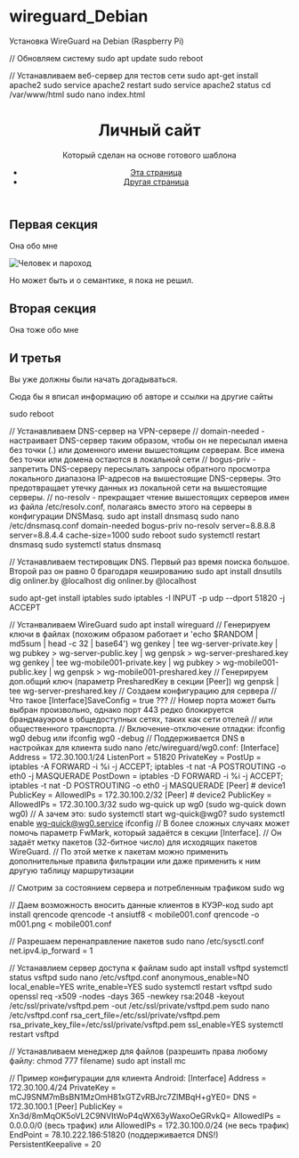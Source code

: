 # wireguard_Debian
Установка WireGuard на Debian (Raspberry Pi)

// Обновляем систему
sudo apt update
sudo reboot

// Устанавливаем веб-сервер для тестов сети
sudo apt-get install apache2
sudo service apache2 restart
sudo service apache2 status
cd /var/www/html
sudo nano index.html
	<!DOCTYPE html>
	<html lang="ru">
	<head>
	<title>Заголовок страницы</title>
	</head>
	<body>
	<header>
	<h1>Личный сайт</h1>
	<p>Который сделан на основе готового шаблона</p>
	<nav>
	<ul>
	<li><a href="index.html">Эта страница</a></li>
	<li><a href="http://google.com">Другая страница</a></li>
	</ul>
	</nav>
	</header>
	<main>
	<article>
	<section>
	<h2>Первая секция</h2>
	<p>Она обо мне</p>
	<img src="images/image.png" alt="Человек и пароход">
	<p>Но может быть и о семантике, я пока не решил.</p>
	</section>
	<section>
	<h2>Вторая секция</h2>
	<p>Она тоже обо мне</p>
	</section>
	<section>
	<h2>И третья</h2>
	<p>Вы уже должны были начать догадываться.</p>
	</section>
	</article>
	</main>
	<footer>
	<p>Сюда бы я вписал информацию об авторе и ссылки на другие сайты</p>
	</footer>
	</body>
	</html>
sudo reboot

// Устанавливаем DNS-сервер на VPN-сервере
// domain-needed - настраивает DNS-сервер таким образом, чтобы он не пересылал имена без точки (.) или доменного имени вышестоящим серверам. Все имена без точки или домена остаются в локальной сети
// bogus-priv - запретить DNS-серверу пересылать запросы обратного просмотра локального диапазона IP-адресов на вышестоящие DNS-серверы. Это предотвращает утечку данных из локальной сети на вышестоящие серверы.
// no-resolv - прекращает чтение вышестоящих серверов имен из файла /etc/resolv.conf, полагаясь вместо этого на серверы в конфигурации DNSMasq.
sudo apt install dnsmasq
sudo nano /etc/dnsmasq.conf
	domain-needed
	bogus-priv
	no-resolv
	server=8.8.8.8
	server=8.8.4.4
	cache-size=1000
sudo reboot
sudo systemctl restart dnsmasq
sudo systemctl status dnsmasq

// Устанавливаем тестировщик DNS. Первый раз время поиска большое. Второй раз он равно 0 брагодаря кешированию
sudo apt install dnsutils
dig onliner.by @localhost
dig onliner.by @localhost

sudo apt-get install iptables
sudo iptables -I INPUT -p udp --dport 51820 -j ACCEPT

// Устанваливаем WireGuard
sudo apt install wireguard
// Генерируем ключи в файлах (похожим образом работает и 'echo $RANDOM | md5sum | head -c 32 | base64')
wg genkey | tee wg-server-private.key |  wg pubkey > wg-server-public.key | wg genpsk > wg-server-preshared.key
wg genkey | tee wg-mobile001-private.key |  wg pubkey > wg-mobile001-public.key | wg genpsk > wg-mobile001-preshared.key
// Генерируем доп.общий ключ (параметр PresharedKey в секции [Peer])
wg genpsk | tee wg-server-preshared.key
// Создаем конфигурацию для сервера
// Что такое [Interface]SaveConfig = true ???
// Номер порта может быть выбран произвольно, однако порт 443 редко блокируется брандмауэром в общедоступных сетях, таких как сети отелей // или общественного транспорта.
// Включение-отключение отладки: ifconfig wg0 debug или ifconfig wg0 -debug
// Поддерживается DNS в настройках для клиента
sudo nano /etc/wireguard/wg0.conf:
	[Interface]
	Address = 172.30.100.1/24
	ListenPort = 51820
	PrivateKey = <copy private key from wg-server-private.key>
	PostUp   = iptables -A FORWARD -i %i -j ACCEPT; iptables -t nat -A POSTROUTING -o eth0 -j MASQUERADE
	PostDown = iptables -D FORWARD -i %i -j ACCEPT; iptables -t nat -D POSTROUTING -o eth0 -j MASQUERADE
	[Peer]
	# device1
	PublicKey = <copy public key from wg-laptop-public.key>
	AllowedIPs = 172.30.100.2/32
	[Peer]
	# device2
	PublicKey = <copy public key from wg-mobile-public.key>
	AllowedIPs = 172.30.100.3/32
sudo wg-quick up wg0 (sudo wg-quick down wg0)
// А зачем это: sudo systemctl start wg-quick@wg0?
sudo systemctl enable wg-quick@wg0.service
ifconfig
// В более сложных случаях может помочь параметр FwMark, который задаётся в секции [Interface].
// Он задаёт метку пакетов (32-битное число) для исходящих пакетов WireGuard.
// По этой метке к пакетам можно применить дополнительные правила фильтрации или даже применить к ним другую таблицу маршрутизации

// Смотрим за состоянием сервера и потребленным трафиком
sudo wg

// Даем возможность вносить данные клиентов в КУЭР-код
sudo apt install qrencode
qrencode -t ansiutf8 < mobile001.conf
qrencode -o m001.png <  mobile001.conf

// Разрешаем перенаправление пакетов
sudo nano /etc/sysctl.conf
	net.ipv4.ip_forward = 1

// Устанавлием сервер доступа к файлам
sudo apt install vsftpd
systemctl status vsftpd
sudo nano /etc/vsftpd.conf
	anonymous_enable=NO
	local_enable=YES
	write_enable=YES
sudo systemctl restart vsftpd
sudo openssl req -x509 -nodes -days 365 -newkey rsa:2048 -keyout /etc/ssl/private/vsftpd.pem -out /etc/ssl/private/vsftpd.pem
sudo nano /etc/vsftpd.conf
	rsa_cert_file=/etc/ssl/private/vsftpd.pem
	rsa_private_key_file=/etc/ssl/private/vsftpd.pem
	ssl_enable=YES
systemctl restart vsftpd

// Устанавливаем менеджер для файлов (разрешить права любому файлу: chmod 777 filename)
sudo apt install mc

// Пример конфигурации для клиента Android:
[Interface]
Address = 172.30.100.4/24
PrivateKey = mCJ9SNM7mBsBN1MzOmH81xGTZvRBJrc7ZlMBqH+gYE0=
DNS = 172.30.100.1
[Peer]
PublicKey = Xn3d/8mMqOK5oVL2C9NVItWoP4qWX63yWaxoOeGRvkQ=
AllowedIPs = 0.0.0.0/0 (весь трафик) или AllowedIPs = 172.30.100.0/24 (не весь трафик)
EndPoint = 78.10.222.186:51820 (поддерживается DNS!)
PersistentKeepalive = 20
